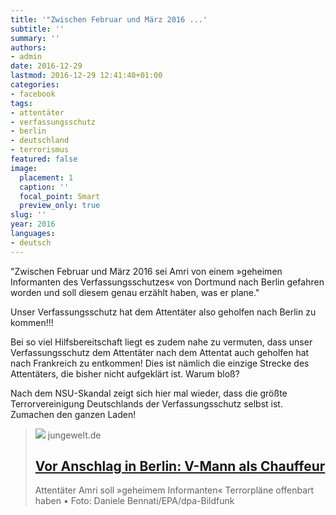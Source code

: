 ```yaml
---
title: '"Zwischen Februar und März 2016 ...'
subtitle: ''
summary: ''
authors:
- admin
date: 2016-12-29
lastmod: 2016-12-29 12:41:40+01:00
categories:
- facebook
tags:
- attentäter
- verfassungsschutz
- berlin
- deutschland
- terrorismus
featured: false
image:
  placement: 1
  caption: ''
  focal_point: Smart
  preview_only: true
slug: ''
year: 2016
languages:
- deutsch
---
```


"Zwischen Februar und März 2016 sei Amri von einem »geheimen Informanten des Verfassungsschutzes« von Dortmund nach Berlin gefahren worden und soll diesem genau erzählt haben, was er plane."

Unser Verfassungsschutz hat dem Attentäter also geholfen nach Berlin zu kommen!!! 

Bei so viel Hilfsbereitschaft liegt es zudem nahe zu vermuten, dass unser Verfassungsschutz dem Attentäter nach dem Attentat auch geholfen hat nach Frankreich zu entkommen! Dies ist nämlich die einzige Strecke des Attentäters, die bisher nicht aufgeklärt ist. Warum bloß?

Nach dem NSU-Skandal zeigt sich hier mal wieder, dass die größte Terrorvereinigung Deutschlands der Verfassungsschutz selbst ist. Zumachen den ganzen Laden!
> [![](https://www.jungewelt.de/img/1100/90215.jpg)](https://www.jungewelt.de/m/artikel/299768.v-mann-als-chauffeur.html)
> jungewelt.de
> ## [Vor Anschlag in Berlin: V-Mann als Chauffeur](https://www.jungewelt.de/m/artikel/299768.v-mann-als-chauffeur.html)
>
>Attentäter Amri soll »geheimem Informanten« Terrorpläne offenbart haben • Foto: Daniele Bennati/EPA/dpa-Bildfunk